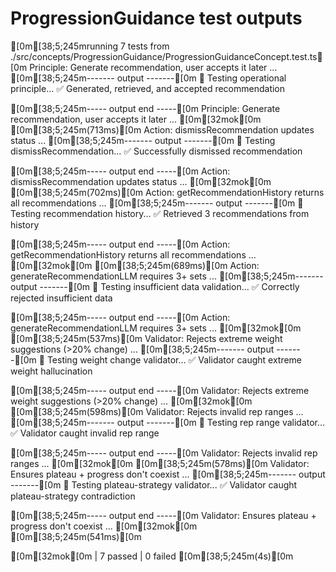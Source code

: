 # ProgressionGuidance test outputs

[0m[38;5;245mrunning 7 tests from ./src/concepts/ProgressionGuidance/ProgressionGuidanceConcept.test.ts[0m
Principle: Generate recommendation, user accepts it later ...
[0m[38;5;245m------- output -------[0m
📝 Testing operational principle...
✅ Generated, retrieved, and accepted recommendation

[0m[38;5;245m----- output end -----[0m
Principle: Generate recommendation, user accepts it later ... [0m[32mok[0m [0m[38;5;245m(713ms)[0m
Action: dismissRecommendation updates status ...
[0m[38;5;245m------- output -------[0m
📝 Testing dismissRecommendation...
✅ Successfully dismissed recommendation

[0m[38;5;245m----- output end -----[0m
Action: dismissRecommendation updates status ... [0m[32mok[0m [0m[38;5;245m(702ms)[0m
Action: getRecommendationHistory returns all recommendations ...
[0m[38;5;245m------- output -------[0m
📝 Testing recommendation history...
✅ Retrieved 3 recommendations from history

[0m[38;5;245m----- output end -----[0m
Action: getRecommendationHistory returns all recommendations ... [0m[32mok[0m [0m[38;5;245m(689ms)[0m
Action: generateRecommendationLLM requires 3+ sets ...
[0m[38;5;245m------- output -------[0m
📝 Testing insufficient data validation...
✅ Correctly rejected insufficient data

[0m[38;5;245m----- output end -----[0m
Action: generateRecommendationLLM requires 3+ sets ... [0m[32mok[0m [0m[38;5;245m(537ms)[0m
Validator: Rejects extreme weight suggestions (>20% change) ...
[0m[38;5;245m------- output -------[0m
📝 Testing weight change validator...
✅ Validator caught extreme weight hallucination

[0m[38;5;245m----- output end -----[0m
Validator: Rejects extreme weight suggestions (>20% change) ... [0m[32mok[0m [0m[38;5;245m(598ms)[0m
Validator: Rejects invalid rep ranges ...
[0m[38;5;245m------- output -------[0m
📝 Testing rep range validator...
✅ Validator caught invalid rep range

[0m[38;5;245m----- output end -----[0m
Validator: Rejects invalid rep ranges ... [0m[32mok[0m [0m[38;5;245m(578ms)[0m
Validator: Ensures plateau + progress don't coexist ...
[0m[38;5;245m------- output -------[0m
📝 Testing plateau-strategy validator...
✅ Validator caught plateau-strategy contradiction

[0m[38;5;245m----- output end -----[0m
Validator: Ensures plateau + progress don't coexist ... [0m[32mok[0m [0m[38;5;245m(541ms)[0m

[0m[32mok[0m | 7 passed | 0 failed [0m[38;5;245m(4s)[0m

